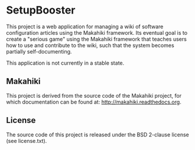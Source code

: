 SetupBooster
==============
This project is a web application for managing a wiki of software configuration articles using the Makahiki framework.
Its eventual goal is to create a "serious game" using the Makahiki framework that teaches users how to use and 
contribute to the wiki, such that the system becomes partially self-documenting.

This application is not currently in a stable state.

Makahiki
--------
This project is derived from the source code of the Makahiki project, for which documentation can be found 
at: http://makahiki.readthedocs.org.

License
--------
The source code of this project is released under the BSD 2-clause license (see license.txt).

